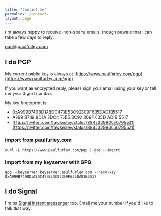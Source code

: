 ```yaml
---
title: "Contact me"
permalink: /contact/
layout: page
---
```


I'm always happy to receive (non-spam) emails, though beware that I can take a few days to reply:

[paul@paulfurley.com](mailto:paul@paulfurley.com)

## I do PGP

My current public key is always at [https://www.paulfurley.com/pgp](https://www.paulfurley.com/pgp)

If you want an encrypted reply, please sign your email using your key or tell me your Signal number.

My key fingerprint is:

- 0xA999B7498D1A8DC473E53C92309F635DAD1B5517
- A999 B749 8D1A 8DC4 73E5  3C92 309F 635D AD1B 5517
- [https://twitter.com/fawkesley/status/884532990050795521](https://twitter.com/fawkesley/status/884532990050795521)

### Import from paulfurley.com

```
curl -L https://www.paulfurley.com/pgp | gpg --import
```

### Import from my keyserver with GPG

```
gpg --keyserver keyserver.paulfurley.com --recv-key 0xA999B7498D1A8DC473E53C92309F635DAD1B5517
```

## I do Signal

I'm on [Signal instant messenger][signal-download] too. Email me your number if you'd like to talk that way.

[signal-download]: https://signal.org/download/
